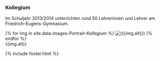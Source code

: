 ---
---

### Kollegium

Im Schuljahr 2013/2014 unterrichten rund 50 Lehrerinnen und Lehrer am Friedrich-Eugens-Gymnasium.

{% for img in site.data.images-Portrait-Kollegium %}
  <img class="img-thumbnail gallery" src="{{img.src}}" alt='({{img.alt}})'/>
{% endfor %}
<br />
{{img.alt}}

{% include footer.html %}
